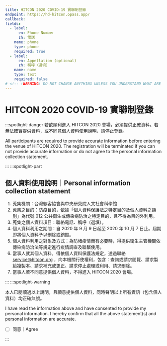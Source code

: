 ```yaml
---
title: HITCON 2020 COVID-19 實聯制登錄
endpoint: https://hd-hitcon.opass.app/
callback:
fields:
  - label:
      en: Phone Number
      zh: 電話
    name: phone
    type: phone
    required: true
  - label:
      en: Appellation (optional)
      zh: 稱呼（選填）
    name: name
    type: text
    required: false
# <!-- !WARNING! DO NOT CHANGE ANYTHING UNLESS YOU UNDERSTAND WHAT ARE YOU ACTUALLY DO  -->
---
```

# HITCON 2020 COVID-19 實聯制登錄

:::spotlight-danger
若欲順利進入 HITCON 2020 會場，必須提供正確資料。若無法確實提供資料，或不同意個人資料使用說明，請停止登錄。

All participants are required to provide accurate information before entering the venue of HITCON 2020. The registration will be terminated if you can not provide accurate information or do not agree to the personal information collection statement.

:::
:::spotlight-part

## 個人資料使用說明｜Personal information collection statement

1. 蒐集機關：台灣駭客協會與中央研究院人文社會科學館
2. 蒐集之目的：防疫目的，依據「個人資料保護法之特定目的及個人資料之類別」為代號 012 公共衛生或傳染病防治之特定目的，且不得為目的外利用。
3. 蒐集之個人資料項目：聯絡電話、稱呼（選填）。
4. 個人資料利用之期間：自 2020 年 9 月 9 日起至 2020 年 10 月 7 日止。屆期即將個人資料予以刪除或銷毀。
5. 個人資料利用之對象及方式：為防堵疫情而有必要時，得提供衛生主管機關依傳染病防治法等規定進行疫情調查及聯繫使用。
6. 當事人就其個人資料，得依個人資料保護法規定，透過聯絡 service@hitcon.org ，向本機關行使權利，包含：查詢或請求閱覽、請求製給複製本、請求補充或更正、請求停止處理或利用、請求刪除。
7. 當事人若不同意提供個人資料，不得進入 HITCON 2020 會場。

:::
:::spotlight-warning

本人已閱讀過以上說明，且願意提供個人資料，同時聲明以上所有資訊（包含個人資料）均正確無誤。

I have read the information above and have consented to provide my personal information. I hereby confirm that all the above statement(s) and personal information are accurate.

- [ ] 同意｜Agree

:::
